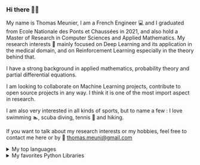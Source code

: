### Hi there 🙋‍♂️

My name is Thomas Meunier, I am a French Engineer :computer: and I graduated from Ecole Nationale des Ponts et Chaussées in 2021, and also hold a Master of Research in Computer Sciences and Applied Mathematics. 
My research interests 👀 mainly focused on Deep Learning and its application in the medical domain, and on Reinforcement Learning especially in the theory behind that.

I have a strong background in applied mathematics, probability theory and partial differential equations.

I am looking to collaborate on Machine Learning projects, contribute to open source projects in any way. I think it is one of the most import aspect in research.

I am also very interested in all kinds of sports, but to name a few : I love swimming :swimmer:, scuba diving, tennis :tennis: and hiking.

If you want to talk about my research interests or my hobbies, feel free to contact me here or by :e-mail: thomas.meuni@gmail.com

<details>
<summary>My top languages</summary>

| Rank | Languages |
|-----:|-----------|
|     1| Python|
|     2| C++    |
|     3| SQL       |
  
</details>

<details>
<summary>My favorites Python Libraries </summary>

| Rank | Languages |
|-----:|-----------|
|     1| Pytorch|
|     2| Scikit Learn    |
|     3| Tensorflow       |
|     4| Numpy, Scipy, Matplotlib, Statsmodel, SymPy, Seaborn, etc.      |
  
</details>
